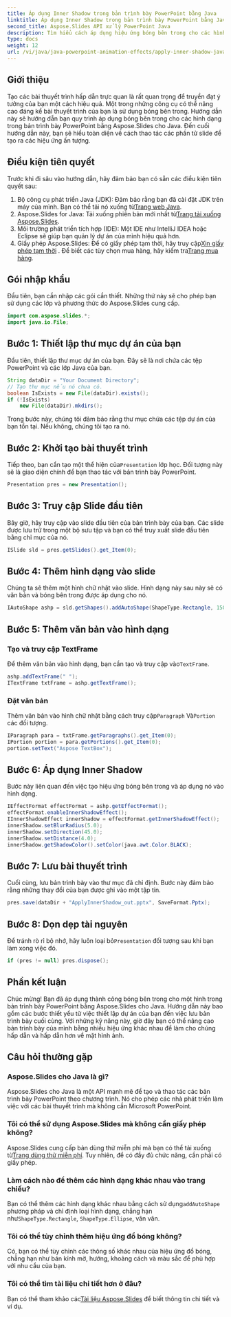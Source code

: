 ```yaml
---
title: Áp dụng Inner Shadow trong bản trình bày PowerPoint bằng Java
linktitle: Áp dụng Inner Shadow trong bản trình bày PowerPoint bằng Java
second_title: Aspose.Slides API xử lý PowerPoint Java
description: Tìm hiểu cách áp dụng hiệu ứng bóng bên trong cho các hình dạng trong bản trình bày Java PowerPoint bằng Aspose.Slides. Cải thiện các trang trình bày của bạn bằng hướng dẫn từng bước này.
type: docs
weight: 12
url: /vi/java/java-powerpoint-animation-effects/apply-inner-shadow-java-powerpoint/
---
```

## Giới thiệu
Tạo các bài thuyết trình hấp dẫn trực quan là rất quan trọng để truyền đạt ý tưởng của bạn một cách hiệu quả. Một trong những công cụ có thể nâng cao đáng kể bài thuyết trình của bạn là sử dụng bóng bên trong. Hướng dẫn này sẽ hướng dẫn bạn quy trình áp dụng bóng bên trong cho các hình dạng trong bản trình bày PowerPoint bằng Aspose.Slides cho Java. Đến cuối hướng dẫn này, bạn sẽ hiểu toàn diện về cách thao tác các phần tử slide để tạo ra các hiệu ứng ấn tượng.
## Điều kiện tiên quyết
Trước khi đi sâu vào hướng dẫn, hãy đảm bảo bạn có sẵn các điều kiện tiên quyết sau:
1.  Bộ công cụ phát triển Java (JDK): Đảm bảo rằng bạn đã cài đặt JDK trên máy của mình. Bạn có thể tải nó xuống từ[Trang web Java](https://www.oracle.com/java/technologies/javase-downloads.html).
2.  Aspose.Slides for Java: Tải xuống phiên bản mới nhất từ[Trang tải xuống Aspose.Slides](https://releases.aspose.com/slides/java/).
3. Môi trường phát triển tích hợp (IDE): Một IDE như IntelliJ IDEA hoặc Eclipse sẽ giúp bạn quản lý dự án của mình hiệu quả hơn.
4.  Giấy phép Aspose.Slides: Để có giấy phép tạm thời, hãy truy cập[Xin giấy phép tạm thời](https://purchase.aspose.com/temporary-license/) . Để biết các tùy chọn mua hàng, hãy kiểm tra[Trang mua hàng](https://purchase.aspose.com/buy).
## Gói nhập khẩu
Đầu tiên, bạn cần nhập các gói cần thiết. Những thứ này sẽ cho phép bạn sử dụng các lớp và phương thức do Aspose.Slides cung cấp.
```java
import com.aspose.slides.*;
import java.io.File;
```
## Bước 1: Thiết lập thư mục dự án của bạn
Đầu tiên, thiết lập thư mục dự án của bạn. Đây sẽ là nơi chứa các tệp PowerPoint và các lớp Java của bạn.
```java
String dataDir = "Your Document Directory";
// Tạo thư mục nếu nó chưa có.
boolean IsExists = new File(dataDir).exists();
if (!IsExists)
    new File(dataDir).mkdirs();
```
Trong bước này, chúng tôi đảm bảo rằng thư mục chứa các tệp dự án của bạn tồn tại. Nếu không, chúng tôi tạo ra nó.
## Bước 2: Khởi tạo bài thuyết trình
 Tiếp theo, bạn cần tạo một thể hiện của`Presentation` lớp học. Đối tượng này sẽ là giao diện chính để bạn thao tác với bản trình bày PowerPoint.
```java
Presentation pres = new Presentation();
```
## Bước 3: Truy cập Slide đầu tiên
Bây giờ, hãy truy cập vào slide đầu tiên của bản trình bày của bạn. Các slide được lưu trữ trong một bộ sưu tập và bạn có thể truy xuất slide đầu tiên bằng chỉ mục của nó.
```java
ISlide sld = pres.getSlides().get_Item(0);
```
## Bước 4: Thêm hình dạng vào slide
Chúng ta sẽ thêm một hình chữ nhật vào slide. Hình dạng này sau này sẽ có văn bản và bóng bên trong được áp dụng cho nó.
```java
IAutoShape ashp = sld.getShapes().addAutoShape(ShapeType.Rectangle, 150, 75, 150, 50);
```
## Bước 5: Thêm văn bản vào hình dạng
### Tạo và truy cập TextFrame
 Để thêm văn bản vào hình dạng, bạn cần tạo và truy cập vào`TextFrame`.
```java
ashp.addTextFrame(" ");
ITextFrame txtFrame = ashp.getTextFrame();
```
### Đặt văn bản
Thêm văn bản vào hình chữ nhật bằng cách truy cập`Paragraph` Và`Portion` các đối tượng.
```java
IParagraph para = txtFrame.getParagraphs().get_Item(0);
IPortion portion = para.getPortions().get_Item(0);
portion.setText("Aspose TextBox");
```
## Bước 6: Áp dụng Inner Shadow
Bước này liên quan đến việc tạo hiệu ứng bóng bên trong và áp dụng nó vào hình dạng.
```java
IEffectFormat effectFormat = ashp.getEffectFormat();
effectFormat.enableInnerShadowEffect();
IInnerShadowEffect innerShadow = effectFormat.getInnerShadowEffect();
innerShadow.setBlurRadius(5.0);
innerShadow.setDirection(45.0);
innerShadow.setDistance(4.0);
innerShadow.getShadowColor().setColor(java.awt.Color.BLACK);
```
## Bước 7: Lưu bài thuyết trình
Cuối cùng, lưu bản trình bày vào thư mục đã chỉ định. Bước này đảm bảo rằng những thay đổi của bạn được ghi vào một tập tin.
```java
pres.save(dataDir + "ApplyInnerShadow_out.pptx", SaveFormat.Pptx);
```
## Bước 8: Dọn dẹp tài nguyên
 Để tránh rò rỉ bộ nhớ, hãy luôn loại bỏ`Presentation` đối tượng sau khi bạn làm xong việc đó.
```java
if (pres != null) pres.dispose();
```
## Phần kết luận
Chúc mừng! Bạn đã áp dụng thành công bóng bên trong cho một hình trong bản trình bày PowerPoint bằng Aspose.Slides cho Java. Hướng dẫn này bao gồm các bước thiết yếu từ việc thiết lập dự án của bạn đến việc lưu bản trình bày cuối cùng. Với những kỹ năng này, giờ đây bạn có thể nâng cao bản trình bày của mình bằng nhiều hiệu ứng khác nhau để làm cho chúng hấp dẫn và hấp dẫn hơn về mặt hình ảnh.
## Câu hỏi thường gặp
### Aspose.Slides cho Java là gì?
Aspose.Slides cho Java là một API mạnh mẽ để tạo và thao tác các bản trình bày PowerPoint theo chương trình. Nó cho phép các nhà phát triển làm việc với các bài thuyết trình mà không cần Microsoft PowerPoint.
### Tôi có thể sử dụng Aspose.Slides mà không cần giấy phép không?
 Aspose.Slides cung cấp bản dùng thử miễn phí mà bạn có thể tải xuống từ[Trang dùng thử miễn phí](https://releases.aspose.com/). Tuy nhiên, để có đầy đủ chức năng, cần phải có giấy phép.
### Làm cách nào để thêm các hình dạng khác nhau vào trang chiếu?
 Bạn có thể thêm các hình dạng khác nhau bằng cách sử dụng`addAutoShape` phương pháp và chỉ định loại hình dạng, chẳng hạn như`ShapeType.Rectangle`, `ShapeType.Ellipse`, vân vân.
### Tôi có thể tùy chỉnh thêm hiệu ứng đổ bóng không?
Có, bạn có thể tùy chỉnh các thông số khác nhau của hiệu ứng đổ bóng, chẳng hạn như bán kính mờ, hướng, khoảng cách và màu sắc để phù hợp với nhu cầu của bạn.
### Tôi có thể tìm tài liệu chi tiết hơn ở đâu?
 Bạn có thể tham khảo các[Tài liệu Aspose.Slides](https://reference.aspose.com/slides/java/) để biết thông tin chi tiết và ví dụ.